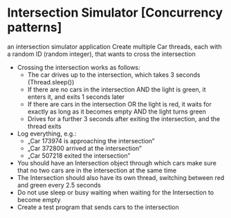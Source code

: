 # Intersection Simulator [Concurrency patterns]
 an intersection simulator application
Create multiple Car threads, each with a random ID (random integer), that wants to cross the intersection
- Crossing the intersection works as follows:
  - The car drives up to the intersection, which takes 3 seconds (Thread.sleep())
  - If there are no cars in the intersection AND the light is green, it enters it, and exits 1 seconds later
  - If there are cars in the intersection OR the light is red, it waits for exactly as long as it becomes empty
AND the light turns green
  - Drives for a further 3 seconds after exiting the intersection, and the thread exits
- Log everything, e.g.:
  - „Car 173974 is approaching the intersection”
  - „Car 372800 arrived at the intersection”
  - „Car 507218 exited the intersection”
- You should have an Intersection object through which cars make sure that no two cars are in the intersection at the
same time
- The Intersection should also have its own thread, switching between red and green every 2.5 seconds
- Do not use sleep or busy waiting when waiting for the Intersection to become empty
- Create a test program that sends cars to the intersection
